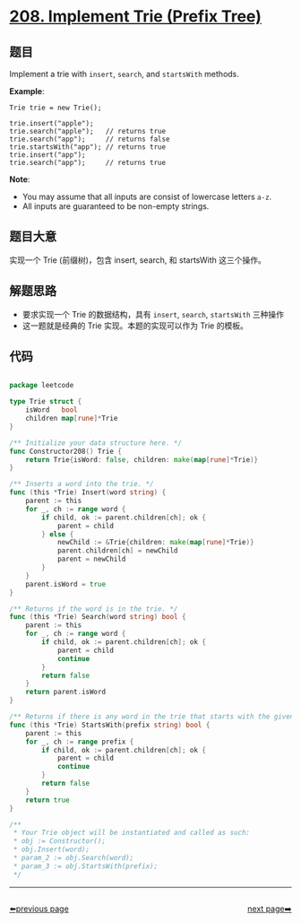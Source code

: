 # [208. Implement Trie (Prefix Tree)](https://leetcode.com/problems/implement-trie-prefix-tree/)


## 题目

Implement a trie with `insert`, `search`, and `startsWith` methods.

**Example**:

    Trie trie = new Trie();
    
    trie.insert("apple");
    trie.search("apple");   // returns true
    trie.search("app");     // returns false
    trie.startsWith("app"); // returns true
    trie.insert("app");   
    trie.search("app");     // returns true

**Note**:

- You may assume that all inputs are consist of lowercase letters `a-z`.
- All inputs are guaranteed to be non-empty strings.

## 题目大意

实现一个 Trie (前缀树)，包含 insert, search, 和 startsWith 这三个操作。

## 解题思路

- 要求实现一个 Trie 的数据结构，具有 `insert`, `search`, `startsWith` 三种操作
- 这一题就是经典的 Trie 实现。本题的实现可以作为 Trie 的模板。


## 代码

```go

package leetcode

type Trie struct {
	isWord   bool
	children map[rune]*Trie
}

/** Initialize your data structure here. */
func Constructor208() Trie {
	return Trie{isWord: false, children: make(map[rune]*Trie)}
}

/** Inserts a word into the trie. */
func (this *Trie) Insert(word string) {
	parent := this
	for _, ch := range word {
		if child, ok := parent.children[ch]; ok {
			parent = child
		} else {
			newChild := &Trie{children: make(map[rune]*Trie)}
			parent.children[ch] = newChild
			parent = newChild
		}
	}
	parent.isWord = true
}

/** Returns if the word is in the trie. */
func (this *Trie) Search(word string) bool {
	parent := this
	for _, ch := range word {
		if child, ok := parent.children[ch]; ok {
			parent = child
			continue
		}
		return false
	}
	return parent.isWord
}

/** Returns if there is any word in the trie that starts with the given prefix. */
func (this *Trie) StartsWith(prefix string) bool {
	parent := this
	for _, ch := range prefix {
		if child, ok := parent.children[ch]; ok {
			parent = child
			continue
		}
		return false
	}
	return true
}

/**
 * Your Trie object will be instantiated and called as such:
 * obj := Constructor();
 * obj.Insert(word);
 * param_2 := obj.Search(word);
 * param_3 := obj.StartsWith(prefix);
 */

```



----------------------------------------------
<div style="display: flex;justify-content: space-between;align-items: center;">
<p><a href="https://books.halfrost.com/leetcode/ChapterFour/0200~0299/0207.Course-Schedule/">⬅️previous page</a></p>
<p><a href="https://books.halfrost.com/leetcode/ChapterFour/0200~0299/0209.Minimum-Size-Subarray-Sum/">next page➡️</a></p>
</div>
